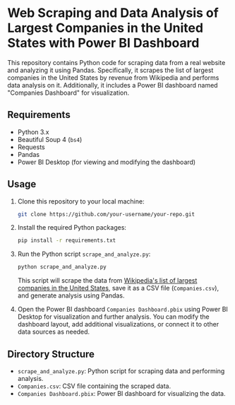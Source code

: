 # Web Scraping and Data Analysis of Largest Companies in the United States with Power BI Dashboard

This repository contains Python code for scraping data from a real website and analyzing it using Pandas. Specifically, it scrapes the list of largest companies in the United States by revenue from Wikipedia and performs data analysis on it. Additionally, it includes a Power BI dashboard named "Companies Dashboard" for visualization.

## Requirements

- Python 3.x
- Beautiful Soup 4 (`bs4`)
- Requests
- Pandas
- Power BI Desktop (for viewing and modifying the dashboard)

## Usage

1. Clone this repository to your local machine:

    ```bash
    git clone https://github.com/your-username/your-repo.git
    ```

2. Install the required Python packages:

    ```bash
    pip install -r requirements.txt
    ```

3. Run the Python script `scrape_and_analyze.py`:

    ```bash
    python scrape_and_analyze.py
    ```

    This script will scrape the data from [Wikipedia's list of largest companies in the United States](https://en.wikipedia.org/wiki/List_of_largest_companies_in_the_United_States_by_revenue), save it as a CSV file (`Companies.csv`), and generate analysis using Pandas.

4. Open the Power BI dashboard `Companies Dashboard.pbix` using Power BI Desktop for visualization and further analysis. You can modify the dashboard layout, add additional visualizations, or connect it to other data sources as needed.

## Directory Structure

- `scrape_and_analyze.py`: Python script for scraping data and performing analysis.
- `Companies.csv`: CSV file containing the scraped data.
- `Companies Dashboard.pbix`: Power BI dashboard for visualizing the data.
